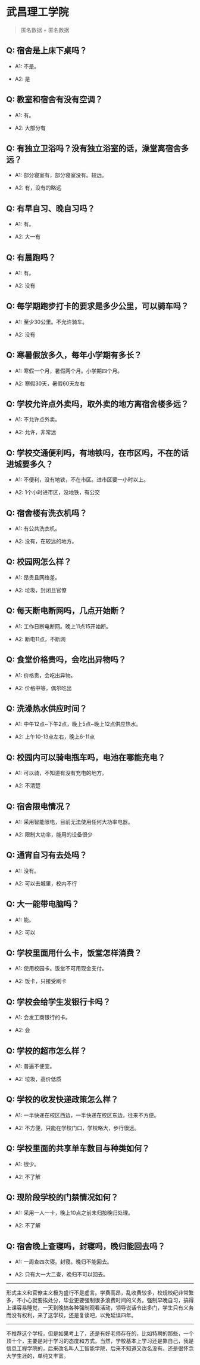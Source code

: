 # 武昌理工学院

> 匿名数据 + 匿名数据

## Q: 宿舍是上床下桌吗？

- A1: 不是。

- A2: 是

## Q: 教室和宿舍有没有空调？

- A1: 有。

- A2: 大部分有

## Q: 有独立卫浴吗？没有独立浴室的话，澡堂离宿舍多远？

- A1: 部分寝室有，部分寝室没有。较远。

- A2: 有，没有的略远

## Q: 有早自习、晚自习吗？

- A1: 有。

- A2: 大一有

## Q: 有晨跑吗？

- A1: 有。

- A2: 没有

## Q: 每学期跑步打卡的要求是多少公里，可以骑车吗？

- A1: 至少30公里。不允许骑车。

- A2: 没有

## Q: 寒暑假放多久，每年小学期有多长？

- A1: 寒假一个月，暑假两个月。小学期四个月。

- A2: 寒假30天，暑假60天左右

## Q: 学校允许点外卖吗，取外卖的地方离宿舍楼多远？

- A1: 不允许点外卖。

- A2: 允许，非常远

## Q: 学校交通便利吗，有地铁吗，在市区吗，不在的话进城要多久？

- A1: 不便利，没有地铁，不在市区。进市区要一小时以上。

- A2: 1个小时进市区，没地铁，有公交

## Q: 宿舍楼有洗衣机吗？

- A1: 有公共洗衣机。

- A2: 没有，在较远的地方。

## Q: 校园网怎么样？

- A1: 昂贵且网络差。

- A2: 垃圾，封闭且官僚

## Q: 每天断电断网吗，几点开始断？

- A1: 工作日断电断网。晚上11点15开始断。

- A2: 断电11点，不断网

## Q: 食堂价格贵吗，会吃出异物吗？

- A1: 价格贵，会吃出异物。

- A2: 价格中等，偶尔吃出

## Q: 洗澡热水供应时间？

- A1: 中午12点~下午2点，晚上5点~晚上12点供应热水。

- A2: 上午10-13点左右，晚上6-11点

## Q: 校园内可以骑电瓶车吗，电池在哪能充电？

- A1: 可以骑，不知道有没有充电的地方。

- A2: 不清楚

## Q: 宿舍限电情况？

- A1: 采用智能限电，目前无法使用任何大功率电器。

- A2: 限制大功率，能用的设备很少

## Q: 通宵自习有去处吗？

- A1: 没有。

- A2: 可以去城里，校内不行

## Q: 大一能带电脑吗？

- A1: 能。

- A2: 可以

## Q: 学校里面用什么卡，饭堂怎样消费？

- A1: 使用校园卡。饭堂不可用现金支付。

- A2: 饭卡，只接受刷卡

## Q: 学校会给学生发银行卡吗？

- A1: 会发工商银行的卡。

- A2: 会

## Q: 学校的超市怎么样？

- A1: 普遍不便宜。

- A2: 垃圾，高价低质

## Q: 学校的收发快递政策怎么样？

- A1: 一半快递在校区西边，一半快递在校区东边，往来不方便。

- A2: 不方便，只能在学校门口，学校略大，步行很远。

## Q: 学校里面的共享单车数目与种类如何？

- A1: 很少。

- A2: 不了解

## Q: 现阶段学校的门禁情况如何？

- A1: 采用一人一卡，晚上10点之前未归按晚归处理。

- A2: 不了解

## Q: 宿舍晚上查寝吗，封寝吗，晚归能回去吗？

- A1: 一周查四次寝。封寝。晚归不能回去。

- A2: 只有大一大二查，晚归不可以回去。

***

形式主义和官僚主义极为盛行不是虚言。学费高昂，乱收费较多，校规校纪非常繁多，不小心就要挨处分，毕业更要强制很多浪费时间的义务。强制早晚自习，搞得上课容易睡觉，一天到晚搞各种强制观看活动，领导说话令出多门，学生只有义务而没有权利，来了这学校，还是复读吧，以免延误四年。

***

不推荐这个学校，但是如果考上了，还是有好老师存在的，比如特聘的那些，一个顶十个，主要是对于学习的态度和方式。当然，学校基本上学习还是靠自己，我是信息工程学院的，后来改名叫人工智能学院，后来不知道又改名没有。还是很怀念大学生涯的，单纯又丰富。
